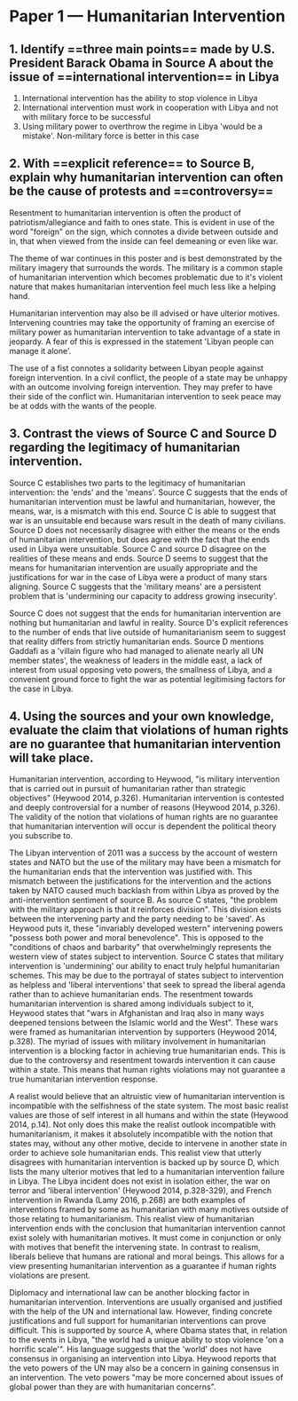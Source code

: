 # Paper 1 — Humanitarian Intervention
## 1. Identify ==three main points== made by U.S. President Barack Obama in Source A about the issue of ==international intervention== in Libya
1. International intervention has the ability to stop violence in Libya
2. International intervention must work in cooperation with Libya and not with military force to be successful
3. Using military power to overthrow the regime in Libya 'would be a mistake'. Non-military force is better in this case
## 2. With ==explicit reference== to Source B, explain why humanitarian intervention can often be the cause of protests and ==controversy==
Resentment to humanitarian intervention is often the product of patriotism/allegiance and faith to ones state. This is evident in use of the word "foreign" on the sign, which connotes a divide between outside and in, that when viewed from the inside can feel demeaning or even like war. 

The theme of war continues in this poster and is best demonstrated by the military imagery that surrounds the words. The military is a common staple of humanitarian intervention which becomes problematic due to it's violent nature that makes humanitarian intervention feel much less like a helping hand. 

Humanitarian intervention may also be ill advised or have ulterior motives. Intervening countries may take the opportunity of framing an exercise of military power as humanitarian intervention to take advantage of a state in jeopardy. A fear of this is expressed in the statement 'Libyan people can manage it alone'. 

The use of a fist connotes a solidarity between Libyan people against foreign intervention. In a civil conflict, the people of a state may be unhappy with an outcome involving foreign intervention. They may prefer to have their side of the conflict win. Humanitarian intervention to seek peace may be at odds with the wants of the people.
## 3. Contrast the views of Source C and Source D regarding the legitimacy of humanitarian intervention.
Source C establishes two parts to the legitimacy of humanitarian intervention: the 'ends' and the 'means'. Source C suggests that the ends of humanitarian intervention must be lawful and humanitarian, however, the means, war, is a mismatch with this end. Source C is able to suggest that war is an unsuitable end because wars result in the death of many civilians. Source D does not necessarily disagree with either the means or the ends of humanitarian intervention, but does agree with the fact that the ends used in Libya were unsuitable. Source C and source D disagree on the realities of these means and ends. Source D seems to suggest that the means for humanitarian intervention are usually appropriate and the justifications for war in the case of Libya were a product of many stars aligning. Source C suggests that the 'military means' are a persistent problem that is 'undermining our capacity to address growing insecurity'. 

Source C does not suggest that the ends for humanitarian intervention are nothing but humanitarian and lawful in reality. Source D's explicit references to the number of ends that live outside of humanitarianism seem to suggest that reality differs from strictly humanitarian ends. Source D mentions Gaddafi as a 'villain figure who had managed to alienate nearly all UN member states', the weakness of leaders in the middle east, a lack of interest from usual opposing veto powers, the smallness of Libya, and a convenient ground force to fight the war as potential legitimising factors for the case in Libya.
## 4. Using the sources and your own knowledge, evaluate the claim that violations of human rights are no guarantee that humanitarian intervention will take place.
Humanitarian intervention, according to Heywood, "is military intervention that is carried out in pursuit of humanitarian rather than strategic objectives" (Heywood 2014, p.326). Humanitarian intervention is contested and deeply controversial for a number of reasons (Heywood 2014, p.326). The validity of the notion that violations of human rights are no guarantee that humanitarian intervention will occur is dependent the political theory you subscribe to.

The Libyan intervention of 2011 was a success by the account of western states and NATO but the use of the military may have been a mismatch for the humanitarian ends that the intervention was justified with. This mismatch between the justifications for the intervention and the actions taken by NATO caused much backlash from within Libya as proved by the anti-intervention sentiment of source B. As source C states, "the problem with the military approach is that it reinforces division". This division exists between the intervening party and the party needing to be 'saved'. As Heywood puts it, these "invariably developed western" intervening powers "possess both power and moral benevolence". This is opposed to the "conditions of chaos and barbarity" that overwhelmingly represents the western view of states subject to intervention. Source C states that military intervention is 'undermining' our ability to enact truly helpful humanitarian schemes. This may be due to the portrayal of states subject to intervention as helpless and 'liberal interventions' that seek to spread the liberal agenda rather than to achieve humanitarian ends. The resentment towards humanitarian intervention is shared among individuals subject to it, Heywood states that "wars in Afghanistan and Iraq also in many ways deepened tensions between the Islamic world and the West". These wars were framed as humanitarian intervention by supporters (Heywood 2014, p.328). The myriad of issues with military involvement in humanitarian intervention is a blocking factor in achieving true humanitarian ends. This is due to the controversy and resentment towards intervention it can cause within a state. This means that human rights violations may not guarantee a true humanitarian intervention response.

A realist would believe that an altruistic view of humanitarian intervention is incompatible with the selfishness of the state system. The most basic realist values are those of self interest in all humans and within the state (Heywood 2014, p.14). Not only does this make the realist outlook incompatible with humanitarianism, it makes it absolutely incompatible with the notion that states may, without any other motive, decide to intervene in another state in order to achieve sole humanitarian ends. This realist view that utterly disagrees with humanitarian intervention is backed up by source D, which lists the many ulterior motives that led to a humanitarian intervention failure in Libya. The Libya incident does not exist in isolation either, the war on terror and 'liberal intervention' (Heywood 2014, p.328-329), and French intervention in Rwanda (Lamy 2016, p.268) are both examples of interventions framed by some as humanitarian with many motives outside of those relating to humanitarianism. This realist view of humanitarian intervention ends with the conclusion that humanitarian intervention cannot exist solely with humanitarian motives. It must come in conjunction or only with motives that benefit the intervening state. In contrast to realism, liberals believe that humans are rational and moral beings. This allows for a view presenting humanitarian intervention as a guarantee if human rights violations are present. 

Diplomacy and international law can be another blocking factor in humanitarian intervention. Interventions are usually organised and justified with the help of the UN and international law. However, finding concrete justifications and full support for humanitarian interventions can prove difficult. This is supported by source A, where Obama states that, in relation to the events in Libya, "the world had a unique ability to stop violence 'on a horrific scale'". His language suggests that the 'world' does not have consensus in organising an intervention into Libya. Heywood reports that the veto powers of the UN may also be a concern in gaining consensus in an intervention. The veto powers "may be more concerned about issues of global power than they are with humanitarian concerns". 